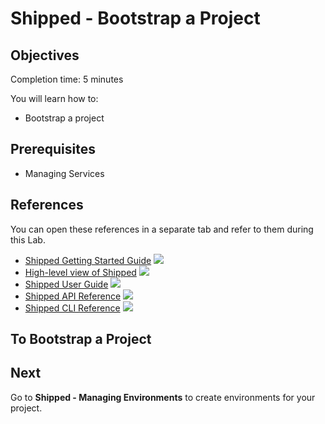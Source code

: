 # Shipped - Bootstrap a Project #





## Objectives ##
Completion time: 5 minutes

You will learn how to:

- Bootstrap a project




## Prerequisites ##

- Managing Services



## References ##
You can open these references in a separate tab and refer to them during this Lab.


- <a href="#" target="_blank">Shipped Getting Started Guide</a>  ![](posts/files/shipped-bootstrap-project/assets/icon-open-link.jpg)
- <a href="https://cisco.jiveon.com/docs/DOC-811787" target="_blank">High-level view of Shipped</a>  ![](posts/files/shipped-bootstrap-project/assets/icon-open-link.jpg)
- <a href="#" target="_blank">Shipped User Guide</a>  ![](posts/files/shipped-bootstrap-project/assets/icon-open-link.jpg)
- <a href="#" target="_blank">Shipped API Reference</a>  ![](posts/files/shipped-bootstrap-project/assets/icon-open-link.jpg)
- <a href="#" target="_blank">Shipped CLI Reference</a>  ![](posts/files/shipped-bootstrap-project/assets/icon-open-link.jpg)



## To Bootstrap a Project






## Next

Go to **Shipped - Managing Environments** to create environments for your project.


